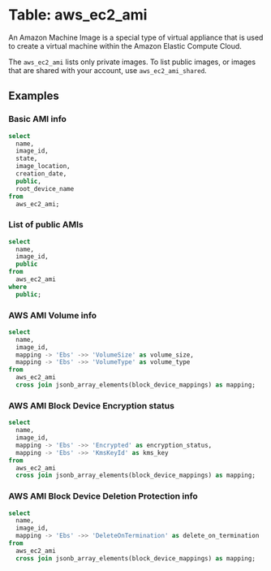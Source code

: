 # Table: aws_ec2_ami

An Amazon Machine Image is a special type of virtual appliance that is used to create a virtual machine within the Amazon Elastic Compute Cloud.

The `aws_ec2_ami` lists only private images.  To list public images, or images that are shared with your account, use `aws_ec2_ami_shared`.

## Examples

### Basic AMI info

```sql
select
  name,
  image_id,
  state,
  image_location,
  creation_date,
  public,
  root_device_name
from
  aws_ec2_ami;
```


### List of public AMIs

```sql
select
  name,
  image_id,
  public
from
  aws_ec2_ami
where
  public;
```


### AWS AMI Volume info

```sql
select
  name,
  image_id,
  mapping -> 'Ebs' ->> 'VolumeSize' as volume_size,
  mapping -> 'Ebs' ->> 'VolumeType' as volume_type
from
  aws_ec2_ami
  cross join jsonb_array_elements(block_device_mappings) as mapping;
```


### AWS AMI Block Device Encryption status

```sql
select
  name,
  image_id,
  mapping -> 'Ebs' ->> 'Encrypted' as encryption_status,
  mapping -> 'Ebs' ->> 'KmsKeyId' as kms_key
from
  aws_ec2_ami
  cross join jsonb_array_elements(block_device_mappings) as mapping;
```


### AWS AMI Block Device Deletion Protection info

```sql
select
  name,
  image_id,
  mapping -> 'Ebs' ->> 'DeleteOnTermination' as delete_on_termination
from
  aws_ec2_ami
  cross join jsonb_array_elements(block_device_mappings) as mapping;
```
